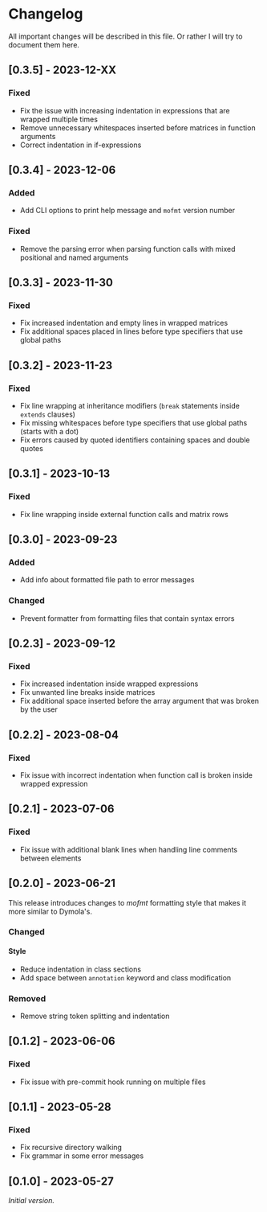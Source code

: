 # Changelog

All important changes will be described in this file. Or rather I will
try to document them here.

## [0.3.5] - 2023-12-XX

### Fixed

- Fix the issue with increasing indentation in expressions that are wrapped multiple times
- Remove unnecessary whitespaces inserted before matrices in function arguments
- Correct indentation in if-expressions

## [0.3.4] - 2023-12-06

### Added

- Add CLI options to print help message and `mofmt` version number

### Fixed

- Remove the parsing error when parsing function calls with mixed
  positional and named arguments

## [0.3.3] - 2023-11-30

### Fixed

- Fix increased indentation and empty lines in wrapped matrices
- Fix additional spaces placed in lines before type specifiers that use
  global paths

## [0.3.2] - 2023-11-23

### Fixed

- Fix line wrapping at inheritance modifiers (`break` statements inside `extends` clauses)
- Fix missing whitespaces before type specifiers that use global paths (starts with a dot)
- Fix errors caused by quoted identifiers containing spaces and double quotes

## [0.3.1] - 2023-10-13

### Fixed

- Fix line wrapping inside external function calls and matrix rows

## [0.3.0] - 2023-09-23

### Added

- Add info about formatted file path to error messages

### Changed

- Prevent formatter from formatting files that contain syntax errors

## [0.2.3] - 2023-09-12

### Fixed

- Fix increased indentation inside wrapped expressions
- Fix unwanted line breaks inside matrices
- Fix additional space inserted before the array argument that was
  broken by the user

## [0.2.2] - 2023-08-04

### Fixed

- Fix issue with incorrect indentation when function call is broken
  inside wrapped expression

## [0.2.1] - 2023-07-06

### Fixed

- Fix issue with additional blank lines when handling line comments
  between elements

## [0.2.0] - 2023-06-21

This release introduces changes to *mofmt* formatting style that makes
it more similar to Dymola's.

### Changed

#### Style

- Reduce indentation in class sections
- Add space between `annotation` keyword and class modification

### Removed

- Remove string token splitting and indentation

## [0.1.2] - 2023-06-06

### Fixed

- Fix issue with pre-commit hook running on multiple files

## [0.1.1] - 2023-05-28

### Fixed

- Fix recursive directory walking
- Fix grammar in some error messages

## [0.1.0] - 2023-05-27

_Initial version._

